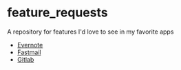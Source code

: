 feature_requests
================

A repository for features I'd love to see in my favorite apps

* [Evernote](evernote.md)
* [Fastmail](fastmail.md)
* [Gitlab](gitlab.md)
